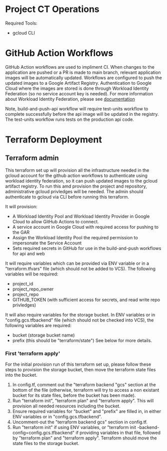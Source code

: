 # Project CT Operations

Required Tools:
* gcloud CLI

# GitHub Action Workflows
GitHub Action workflows are used to impliment CI. When changes to the application are pushed or 
a PR is made to main branch, relevant application images will be automatically updated. 
Workflows are configured to push the updated images to a Google Artifact Registry. 
Authentication to Google Cloud where the images are stored is done through Workload Identity 
Federation (so no service account key is needed). 
For more information about Workload Identity Federation, please see 
[documentation](https://cloud.google.com/iam/docs/workload-identity-federation-with-deployment-pipelines#github-actions_1)

Note, build-and-push-api workflow will require test-units workflow to complete successfully 
before the api image will be updated in the registry. The test-units workflow runs tests on 
the production api code. 

# Terraform Deployment

## Terraform admin
This terraform set up will provision all the infrastructure needed in the gcloud account for the 
github action workflows to authenticate using workload identity federation, so it can push updated 
images to the gcloud artifact registry. To run this amd provision the project and repository, 
administrative gcloud privledges will be needed. The admin should authenticate to gcloud via 
CLI before running this terraform. 

It will provision: 
 * A Workload Identity Pool and Workload Identity Provider in Google Cloud to allow GitHub 
   Actions to connect.
 * A service account in Google Cloud with required access for pushing to the GAR
 * Assign the Workload Identity Pool the required permission to impersonate the Service Account 
 * Sets required secrets in GitHub for use in the build-and-push workflows for api and web 

It will require variables which can be provided via ENV variable or in a "terraform.tfvars" file
(which should not be added to VCS). 
The following variables will be required:
 * project_id
 * project_repo_owner
 * project_repo
 * GITHUB_TOKEN (with sufficient access for secrets, and read write repo privledges)

It will also require variables for the storage bucket. In ENV variables or in 
"config.gcs.tfbackend" file (which should not be checked into VCS), the following variables 
are required:
 * bucket (storage bucket name)
 * prefix (this should be "terraform/state")
See below for more details.

### First 'terraform apply'
For the initial provision run of this terraform set up, please follow these steps to provision 
the storage bucket, then move the terraform state files into the bucket. 
1. In config.tf, comment out the "terraform backend "gcs" section at the bottom of the file
(otherwise, terraform will try to access a non existant bucket for its state files, before the 
bucket has been made). 
2. Run "terraform init", "terraform plan" and "terraform apply". This will provision all 
needed resources including the bucket.
2. Ensure required variables for "bucket" and "prefix" are filled in, in either ENV variables or 
in "config.gcs.tfbackend".
3. Uncomment-out the "terraform backend gcs" section in config.tf. 
4. Run "terraform init" if using ENV variables, or "terraform init -backend-config=config.gcs.tfbackend"
if providing variables in that file, followed by "terraform plan" and "terraform apply".
Terraform should move the state files to the storage bucket.